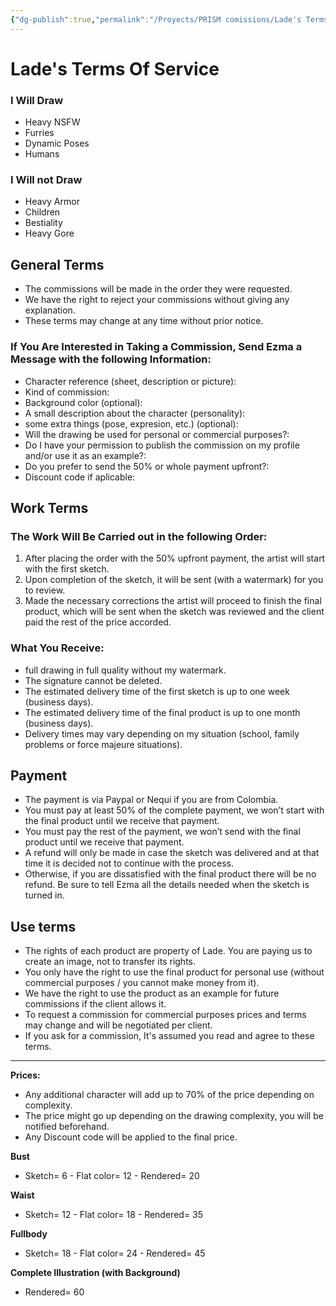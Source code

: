 ```yaml
---
{"dg-publish":true,"permalink":"/Proyects/PRISM comissions/Lade's Terms Of Service/","title":"Lade's Terms Of Service","updated":"2023-12-30T18:05:44.571-05:00"}
---
```



# Lade's Terms Of Service

### I Will Draw

- Heavy NSFW
- Furries
- Dynamic Poses
- Humans

### I Will not Draw

- Heavy Armor
- Children
- Bestiality
- Heavy Gore

## General Terms

- The commissions will be made in the order they were requested.
- We have the right to reject your commissions without giving any explanation.
- These terms may change at any time without prior notice.

### If You Are Interested in Taking a Commission, Send Ezma a Message with the following Information:

- Character reference (sheet, description or picture):
- Kind of commission:
- Background color (optional):
- A small description about the character (personality):
- some extra things (pose, expresion, etc.) (optional):
- Will the drawing be used for personal or commercial purposes?:
- Do I have your permission to publish the commission on my profile and/or use it as an example?:
- Do you prefer to send the 50% or whole payment upfront?:
- Discount code if aplicable:

## Work Terms

### The Work Will Be Carried out in the following Order:

1. After placing the order with the 50% upfront payment, the artist will start with the first sketch.
2. Upon completion of the sketch, it will be sent (with a watermark) for you to review.
3. Made the necessary corrections the artist will proceed to finish the final product, which will be sent when the sketch was reviewed and the client paid the rest of the price accorded.

### What You Receive:

- full drawing in full quality without my watermark.
- The signature cannot be deleted.
- The estimated delivery time of the first sketch is up to one week (business days).
- The estimated delivery time of the final product is up to one month (business days).
- Delivery times may vary depending on my situation (school, family problems or force majeure situations).

## Payment

- The payment is via Paypal or Nequi if you are from Colombia.
- You must pay at least 50% of the complete payment, we won’t start with the final product until we receive that payment.
- You must pay the rest of the payment, we won’t send with the final product until we receive that payment.
- A refund will only be made in case the sketch was delivered and at that time it is decided not to continue with the process.
- Otherwise, if you are dissatisfied with the final product there will be no refund. Be sure to tell Ezma all the details needed when the sketch is turned in.

## Use terms

- The rights of each product are property of Lade. You are paying us to create an image, not to transfer its rights.
- You only have the right to use the final product for personal use (without commercial purposes / you cannot make money from it).
- We have the right to use the product as an example for future commissions if the client allows it.
- To request a commission for commercial purposes prices and terms may change and will be negotiated per client.
- If you ask for a commission, It's assumed you read and agree to these terms.
---

**Prices:**

- Any additional character will add up to 70% of the price depending on complexity.
- The price might go up depending on the drawing complexity, you will be notified beforehand.
- Any Discount code will be applied to the final price.

**Bust**
- Sketch= 6 - Flat color= 12 - Rendered= 20

**Waist**
- Sketch= 12 - Flat color= 18 - Rendered= 35

**Fullbody**
- Sketch= 18 - Flat color= 24 - Rendered= 45

**Complete Illustration (with Background)**
- Rendered= 60